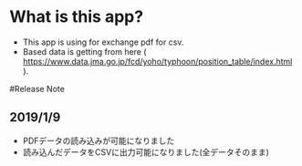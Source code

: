 # What is this app?
- This app is using for exchange pdf for csv.
- Based data is getting from here ( https://www.data.jma.go.jp/fcd/yoho/typhoon/position_table/index.html ).

#Release Note
## 2019/1/9
- PDFデータの読み込みが可能になりました
- 読み込んだデータをCSVに出力可能になりました(全データそのまま)